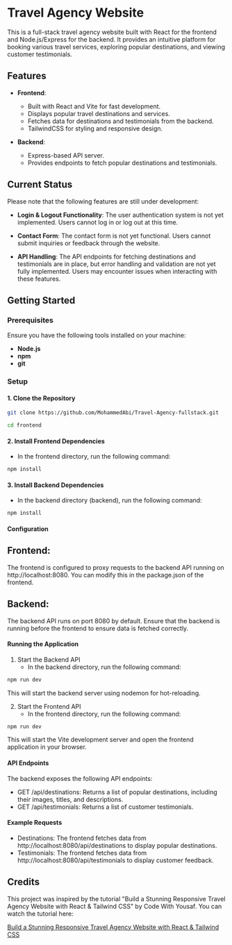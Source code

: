 # Travel Agency Website

This is a full-stack travel agency website built with React for the frontend and Node.js/Express for the backend. It provides an intuitive platform for booking various travel services, exploring popular destinations, and viewing customer testimonials.

## Features

- **Frontend**:

  - Built with React and Vite for fast development.
  - Displays popular travel destinations and services.
  - Fetches data for destinations and testimonials from the backend.
  - TailwindCSS for styling and responsive design.

- **Backend**:
  - Express-based API server.
  - Provides endpoints to fetch popular destinations and testimonials.

## Current Status

Please note that the following features are still under development:

- **Login & Logout Functionality**: The user authentication system is not yet implemented. Users cannot log in or log out at this time.

- **Contact Form**: The contact form is not yet functional. Users cannot submit inquiries or feedback through the website.

- **API Handling**: The API endpoints for fetching destinations and testimonials are in place, but error handling and validation are not yet fully implemented. Users may encounter issues when interacting with these features.

## Getting Started

### Prerequisites

Ensure you have the following tools installed on your machine:

- **Node.js**
- **npm**
- **git**

### Setup

#### 1. Clone the Repository

```bash
git clone https://github.com/MohammedAbi/Travel-Agency-fullstack.git

cd frontend
```

#### 2. Install Frontend Dependencies

- In the frontend directory, run the following command:

```bash
npm install
```

#### 3. Install Backend Dependencies

- In the backend directory (backend), run the following command:

```bash
npm install
```

#### Configuration

## Frontend:

The frontend is configured to proxy requests to the backend API running on http://localhost:8080. You can modify this in the package.json of the frontend.

## Backend:

The backend API runs on port 8080 by default. Ensure that the backend is running before the frontend to ensure data is fetched correctly.

#### Running the Application

1. Start the Backend API
   - In the backend directory, run the following command:

```bash
npm run dev
```

This will start the backend server using nodemon for hot-reloading.

2. Start the Frontend API
   - In the frontend directory, run the following command:

```bash
npm run dev
```

This will start the Vite development server and open the frontend application in your browser.

#### API Endpoints

The backend exposes the following API endpoints:

- GET /api/destinations: Returns a list of popular destinations, including their images, titles, and descriptions.
- GET /api/testimonials: Returns a list of customer testimonials.

#### Example Requests

- Destinations: The frontend fetches data from http://localhost:8080/api/destinations to display popular destinations.
- Testimonials: The frontend fetches data from http://localhost:8080/api/testimonials to display customer feedback.

## Credits

This project was inspired by the tutorial "Build a Stunning Responsive Travel Agency Website with React & Tailwind CSS" by Code With Yousaf. You can watch the tutorial here:

[Build a Stunning Responsive Travel Agency Website with React & Tailwind CSS](https://www.youtube.com/watch?v=NZ2EvBRb99o)
